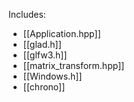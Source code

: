 Includes:
- [[Application.hpp]]
- [[glad.h]]
- [[glfw3.h]]
- [[matrix_transform.hpp]]
- [[Windows.h]]
- [[chrono]]
